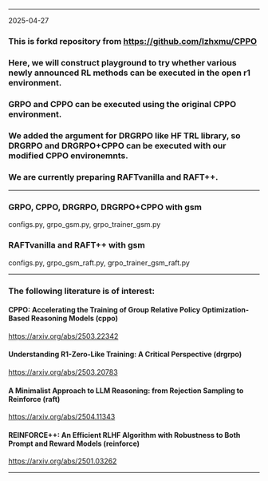
---

2025-04-27

### This is forkd repository from https://github.com/lzhxmu/CPPO

### Here, we will construct playground to try whether various newly announced RL methods can be executed in the open r1 environment.

### GRPO and CPPO can be executed using the original CPPO environment.

### We added the argument for DRGRPO like HF TRL library, so DRGRPO and DRGRPO+CPPO can be executed with our modified CPPO environemnts.

### We are currently preparing RAFTvanilla and RAFT++.

---

### GRPO, CPPO, DRGRPO, DRGRPO+CPPO with gsm
configs.py, grpo_gsm.py, grpo_trainer_gsm.py

### RAFTvanilla and RAFT++ with gsm
configs.py, grpo_gsm_raft.py, grpo_trainer_gsm_raft.py

---

### The following literature is of interest:

#### CPPO: Accelerating the Training of Group Relative Policy Optimization-Based Reasoning Models (cppo)
https://arxiv.org/abs/2503.22342

#### Understanding R1-Zero-Like Training: A Critical Perspective (drgrpo)
https://arxiv.org/abs/2503.20783

#### A Minimalist Approach to LLM Reasoning: from Rejection Sampling to Reinforce (raft)
https://arxiv.org/abs/2504.11343

#### REINFORCE++: An Efficient RLHF Algorithm with Robustness to Both Prompt and Reward Models (reinforce)
https://arxiv.org/abs/2501.03262

---
